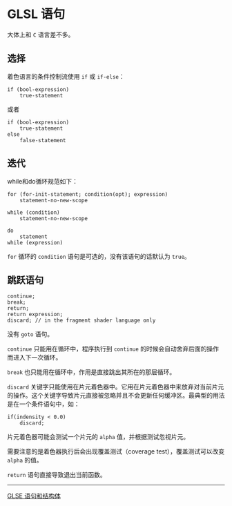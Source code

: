 # GLSL 语句

大体上和 `C` 语言差不多。

## 选择

着色语言的条件控制流使用 ``if`` 或 `if-else`：

```
if (bool-expression)
    true-statement
```

或者

```
if (bool-expression)
    true-statement
else
    false-statement
```

## 迭代

while和do循环规范如下：

```
for (for-init-statement; condition(opt); expression)
    statement-no-new-scope
```

```
while (condition)
    statement-no-new-scope
```

```
do
    statement
while (expression)
```

`for` 循环的 `condition` 语句是可选的，没有该语句的话默认为 `true`。

## 跳跃语句

```
continue;
break;
return;
return expression;
discard; // in the fragment shader language only
```

没有 `goto` 语句。

`continue` 只能用在循环中，程序执行到 `continue` 的时候会自动舍弃后面的操作而进入下一次循环。

`break` 也只能用在循环中，作用是直接跳出其所在的那层循环。

`discard` 关键字只能使用在片元着色器中。它用在片元着色器中来放弃对当前片元的操作。这个关键字导致片元直接被忽略并且不会更新任何缓冲区。最典型的用法是在一个条件语句中，如：

```
if(indensity < 0.0)
    discard;
```

片元着色器可能会测试一个片元的 `alpha` 值，并根据测试忽视片元。

需要注意的是着色器执行后会出现覆盖测试（coverage test），覆盖测试可以改变 `alpha` 的值。

`return` 语句直接导致退出当前函数。

---

[GLSE 语句和结构体](http://blog.csdn.net/hgl868/article/details/7876225)